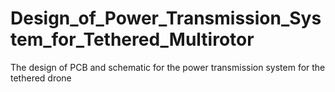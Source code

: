# Design_of_Power_Transmission_System_for_Tethered_Multirotor
The design of PCB and schematic for the power transmission system for the tethered drone
